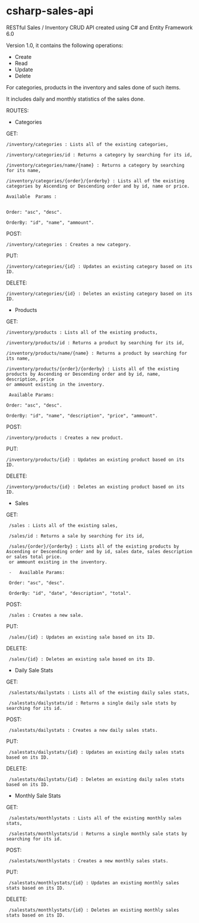 # csharp-sales-api

RESTful Sales / Inventory CRUD API created using C# and Entity Framework 6.0

Version 1.0, it contains the following operations:

-   Create
-   Read
-   Update 
-   Delete

For categories, products in the inventory and sales done of such items.

It includes daily and monthly statistics of the sales done.

ROUTES:

-   Categories

   GET:	
	
	/inventory/categories : Lists all of the existing categories,
	
	/inventory/categories/id : Returns a category by searching for its id,
	
	/inventory/categories/name/{name} : Returns a category by searching for its name,
	
	/inventory/categories/{order}/{orderby} : Lists all of the existing categories by Ascending or Descending order and by id, name or price.
	
	Available  Params :
 
	
	Order: "asc", "desc".
	
	OrderBy: "id", "name", "ammount".
	
   POST:	
	
	/inventory/categories : Creates a new category.
	
   PUT:
	
	/inventory/categories/{id} : Updates an existing category based on its ID.
	
   DELETE:
	
	/inventory/categories/{id} : Deletes an existing category based on its ID.

-   Products

   GET:	
	
	/inventory/products : Lists all of the existing products,
	
	/inventory/products/id : Returns a product by searching for its id,
	
	/inventory/products/name/{name} : Returns a product by searching for its name,
	
	/inventory/products/{order}/{orderby} : Lists all of the existing products by Ascending or Descending order and by id, name, description, price 
	or ammount existing in the inventory.
	
	 Available Params:
	
	Order: "asc", "desc".
	
	OrderBy: "id", "name", "description", "price", "ammount".
	
   POST:	
	
	/inventory/products : Creates a new product.
	
   PUT:
	
	/inventory/products/{id} : Updates an existing product based on its ID.
	
   DELETE:
	
	/inventory/products/{id} : Deletes an existing product based on its ID.

-   Sales

   GET:	
	
	 /sales : Lists all of the existing sales,
	
	 /sales/id : Returns a sale by searching for its id,
	
	 /sales/{order}/{orderby} : Lists all of the existing products by Ascending or Descending order and by id, sales date, sales description or sales total price.
	 or ammount existing in the inventory.
	
	 -   Available Params:
	
	 Order: "asc", "desc".
	
	 OrderBy: "id", "date", "description", "total".
	
	
   POST:	
	
	 /sales : Creates a new sale.
	
   PUT:
	
	 /sales/{id} : Updates an existing sale based on its ID.
	
   DELETE:
	
	 /sales/{id} : Deletes an existing sale based on its ID.


-   Daily Sale Stats

   GET:	
	
	
	 /salestats/dailystats : Lists all of the existing daily sales stats,
	
	 /salestats/dailystats/id : Returns a single daily sale stats by searching for its id.
	
   POST:	
	
	 /salestats/dailystats : Creates a new daily sales stats.
	
   PUT:
	
	 /salestats/dailystats/{id} : Updates an existing daily sales stats based on its ID.
	
   DELETE:
	
	 /salestats/dailystats/{id} : Deletes an existing daily sales stats based on its ID.

-   Monthly Sale Stats

   GET:		
	
	 /salestats/monthlystats : Lists all of the existing monthly sales stats,
	
	 /salestats/monthlystats/id : Returns a single monthly sale stats by searching for its id.
	
   POST:	
	
	 /salestats/monthlystats : Creates a new monthly sales stats.
	
   PUT:
	
	 /salestats/monthlystats/{id} : Updates an existing monthly sales stats based on its ID.
	
   DELETE:
	
	 /salestats/monthlystats/{id} : Deletes an existing monthly sales stats based on its ID.

